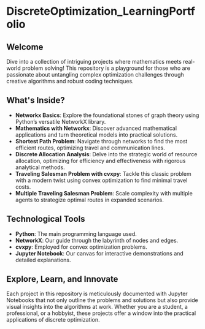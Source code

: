 # DiscreteOptimization_LearningPortfolio

## Welcome

Dive into a collection of intriguing projects where mathematics meets real-world problem solving! This repository is a playground for those who are passionate about untangling complex optimization challenges through creative algorithms and robust coding techniques.

## What's Inside?

- **Networkx Basics**: Explore the foundational stones of graph theory using Python’s versatile NetworkX library.
- **Mathematics with Networkx**: Discover advanced mathematical applications and turn theoretical models into practical solutions.
- **Shortest Path Problem**: Navigate through networks to find the most efficient routes, optimizing travel and communication lines.
- **Discrete Allocation Analysis**: Delve into the strategic world of resource allocation, optimizing for efficiency and effectiveness with rigorous analytical methods.
- **Traveling Salesman Problem with cvxpy**: Tackle this classic problem with a modern twist using convex optimization to find minimal travel costs.
- **Multiple Traveling Salesman Problem**: Scale complexity with multiple agents to strategize optimal routes in expanded scenarios.

## Technological Tools

- **Python**: The main programming language used.
- **NetworkX**: Our guide through the labyrinth of nodes and edges.
- **cvxpy**: Employed for convex optimization problems.
- **Jupyter Notebook**: Our canvas for interactive demonstrations and detailed explanations.

## Explore, Learn, and Innovate

Each project in this repository is meticulously documented with Jupyter Notebooks that not only outline the problems and solutions but also provide visual insights into the algorithms at work. Whether you are a student, a professional, or a hobbyist, these projects offer a window into the practical applications of discrete optimization.
